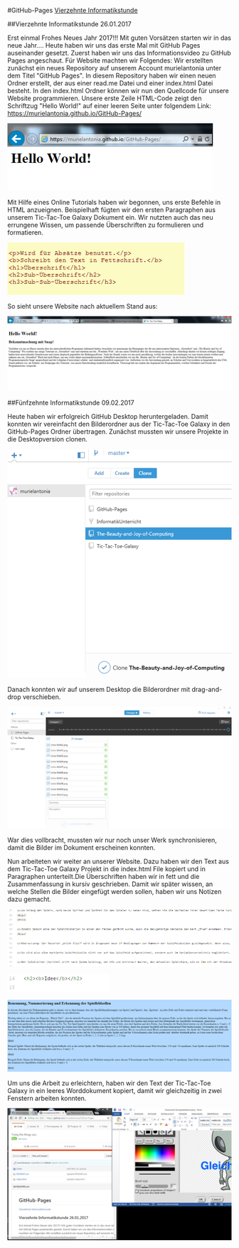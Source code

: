 #GitHub-Pages
[Vierzehnte Informatikstunde](#vierzehn)


##Vierzehnte Informatikstunde<a name="vierzehn"><a/>                                                               26.01.2017

Erst einmal Frohes Neues Jahr 2017!!! Mit guten Vorsätzen starten wir in das neue Jahr....
Heute haben wir uns das erste Mal mit GitHub Pages auseinander gesetzt. Zuerst haben wir uns das Informationsvideo zu GitHub Pages angeschaut. Für Website machten wir Folgendes:
Wir erstellten zunächst ein neues Repository auf unserem Account murielantonia unter dem Titel "GitHub Pages". In diesem Repository haben wir einen neuen Ordner erstellt, der aus einer read.me Datei und einer index.html Datei besteht. In den index.html Ordner können wir nun den Quellcode für unsere Website programmieren. Unsere erste Zeile HTML-Code zeigt den Schriftzug "Hello World!" auf einer leeren Seite unter folgendem Link: https://murielantonia.github.io/GitHub-Pages/ 

![Pages01](bilder/Pages01.PNG "Erster Schriftzug")

Mit Hilfe eines Online Tutorials haben wir begonnen, uns erste Befehle in HTML anzueignen. Beispielhaft fügten wir den ersten Paragraphen aus unserem Tic-Tac-Toe Galaxy Dokument ein. Wir nutzten auch das neu errungene Wissen, um passende Überschriften zu formulieren und formatieren.

![Pages02](bilder/Pages02.PNG "Überschriften programmieren")

So sieht unsere Website nach aktuellem Stand aus:

![Pages03](bilder/Pages03.PNG "Erster Paragraph")

##Fünfzehnte Informatikstunde<a name="fünfzehn"><a/>                                                                09.02.2017

Heute haben wir erfolgreich GitHub Desktop heruntergeladen. Damit konnten wir vereinfacht den Bilderordner aus der Tic-Tac-Toe Galaxy in den GitHub-Pages Ordner übertragen.
Zunächst mussten wir unsere Projekte in die Desktopversion clonen.

![Pages05](bilder/Pages05.PNG "Github Desktop")

Danach konnten wir auf unserem Desktop die Bilderordner mit drag-and-drop verschieben.

![Pages04](bilder/Pages04.PNG "Verschieben der Bilder")

War dies vollbracht, mussten wir nur noch unser Werk synchronisieren, damit die Bilder im Dokument erscheinen konnten. 

Nun arbeiteten wir weiter an unserer Website. Dazu haben wir den Text aus dem Tic-Tac-Toe Galaxy Projekt in die index.html File kopiert und in Paragraphen unterteilt.Die Überschriften haben wir in fett und die Zusammenfassung in kursiv geschrieben. Damit wir später wissen, an welche Stellen die Bilder eingefügt werden sollen, haben wir uns Notizen dazu gemacht.

![Pages07](bilder/Pages07.PNG "Paragraphen im Quellcode")

![Pages08](bilder/Pages08.PNG "Fette Überschrift in Quellcode")

![Pages09](bilder/Pages09.PNG "Übersicht auf Website")

Um uns die Arbeit zu erleichtern, haben wir den Text der Tic-Tac-Toe Galaxy in ein leeres Worddokument kopiert, damit wir gleichzeitig in zwei Fenstern arbeiten konnten.

![Pages06](bilder/Pages06.PNG "Arbeitsweise")



